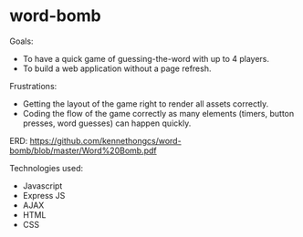# word-bomb

Goals:

- To have a quick game of guessing-the-word with up to 4 players.
- To build a web application without a page refresh.

Frustrations:

- Getting the layout of the game right to render all assets correctly.
- Coding the flow of the game correctly as many elements (timers, button presses, word guesses) can happen quickly.

ERD: https://github.com/kennethongcs/word-bomb/blob/master/Word%20Bomb.pdf

Technologies used:
- Javascript
- Express JS
- AJAX
- HTML
- CSS
